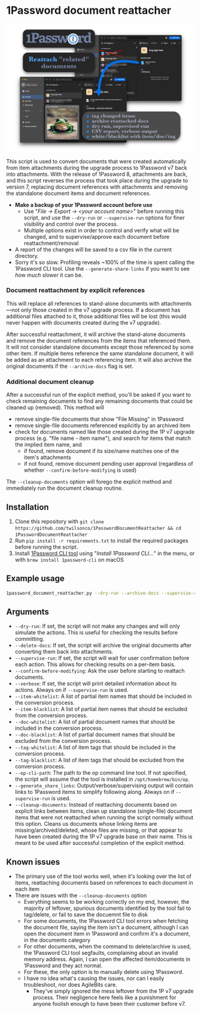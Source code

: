 # 1Password document reattacher

![](banner.png)

This script is used to convert documents that were created automatically from item attachments during the upgrade process to 1Password v7 back into attachments. With the release of 1Password 8, attachments are back, and this script reverses the process that took place during the upgrade to version 7, replacing document references with attachments and removing the standalone document items and document references.

* **Make a backup of your 1Password account before use**  
  * Use "*File → Export → \<your account name\>*" before running this script, and use the `--dry-run` or `--supervise-run` options for finer visibility and control over the process.
  * Multiple options exist in order to control and verify what will be changed, and to supervise/approve each document before reattachment/removal
* A report of the changes will be saved to a csv file in the current directory.
* Sorry it's so slow. Profiling reveals ~100% of the time is spent calling the 1Password CLI tool. Use the `--generate-share-links` if you want to see *how much slower* it can be.

### Document reattachment by explicit references

This will replace all references to stand-alone documents with attachments—not only those created in the v7 upgrade process. If a document has additional files attached to it, those additional files will be lost (this would never happen with documents created during the v7 upgrade). 

After successful reattachment, it will archive the stand-alone documents and remove the document references from the items that referenced them. It will not consider standalone documents except those referenced by some other item. If multiple items reference the same standalone document, it will be added as an attachment to each referencing item. It will also archive the original documents if the `--archive-docs` flag is set. 

### Additional document cleanup

After a successful run of the explicit method, you'll be asked if you want to check remaining documents to find any remaining documents that could be cleaned up (removed). This method will
* remove single-file documents that show "File Missing" in 1Password
* remove single-file documents referenced explicitly by an archived item
* check for documents named like those created during the 1P v7 upgrade process (e.g. "file name - item name"), and search for items that match the implied item name, and 
  * if found, remove document if its size/name matches one of the item's attachments
  * if not found, remove document pending user approval (regardless of whether `--confirm-before-modifying` is used)

The `--cleanup-documents` option will forego the explicit method and immediately run the document cleanup routine.

## Installation

1. Clone this repository with `git clone https://github.com/twilsonco/1PasswordDocumentReattacher && cd 1PasswordDocumentReattacher`
2. Run `pip install -r requirements.txt` to install the required packages before running the script.
3. Install [1Password CLI tool](https://developer.1password.com/docs/cli/get-started/) using "*Install 1Password CLI...*" in the menu, or with `brew install 1password-cli` on macOS 

## Example usage

 ```sh
 1password_document_reattacher.py --dry-run --archive-docs --supervise-run --item-whitelist "item1" "item2" --item-blacklist "long item3" "item forty-two"
 ```

## Arguments

* `--dry-run`: If set, the script will not make any changes and will only simulate the actions. This is useful for checking the results before committing.
* `--delete-docs`: If set, the script will archive the original documents after converting them back into attachments.
* `--supervise-run`: If set, the script will wait for user confirmation before each action. This allows for checking results on a per-item basis.
* `--confirm-before-modifying`: Ask the user before starting to reattach documents.
* `--verbose`: If set, the script will print detailed information about its actions. Always on if `--supervise-run` is used.
* `--item-whitelist`: A list of partial item names that should be included in the conversion process.
* `--item-blacklist`: A list of partial item names that should be excluded from the conversion process.
* `--doc-whitelist`: A list of partial document names that should be included in the conversion process.
* `--doc-blacklist`: A list of partial document names that should be excluded from the conversion process.
* `--tag-whitelist`: A list of item tags that should be included in the conversion process.
* `--tag-blacklist`: A list of item tags that should be excluded from the conversion process.
* `--op-cli-path`: The path to the op command line tool. If not specified, the script will assume that the tool is installed in `/opt/homebrew/bin/op`.
* `--generate_share_links`: Output/verbose/supervising output will contain links to 1Password items to simplify following along. Always on if `--supervise-run` is used.
* `--cleanup-documents`: Instead of reattaching documents based on explicit links between items, clean up standalone (single-file) document items that were not reattached when running the script normally without this option. Cleans us documents whose linking items are missing/archived/deleted, whose files are missing, or that appear to have been created during the 1P v7 upgrade base on their name. This is meant to be used after successful completion of the explicit method.

## Known issues

* The primary use of the tool works well, when it's looking over the list of items, reattaching documents based on references to each document in each item
* There are issues with the `--cleanup-documents` option
  * Everything seems to be working correctly on my end, however, the majority of leftover, spurious documents identified by the tool fail to tag/delete, or fail to save the docuemnt file to disk
  * For some documents, the 1Password CLI tool errors when fetching the document file, saying the item isn't a document, although I can open the document item in 1Password and confirm it's a document, in the documents category
  * For other documents, when the command to delete/archive is used, the 1Password CLI tool segfaults, complaining about an invalid memory address. Again, I can open the affected item/documents in 1Password and they act normal.
  * For these, the only option is to manually delete using 1Password.
  * I have no idea what's causing the issues, nor can I easily troubleshoot, nor does AgileBits care.
    * They've simply ignored the mess leftover from the 1P v7 upgrade process. Their negligence here feels like a punishment for anyone foolish enough to have been their customer before v7.